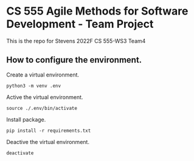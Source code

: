 # CS 555 Agile Methods for Software Development - Team Project

This is the repo for Stevens 2022F CS 555-WS3 Team4

## How to configure the environment.

Create a virtual environment.

```
python3 -m venv .env
```

Active the virtual environment.
```
source ./.env/bin/activate
```

Install package.
```
pip install -r requirements.txt
```

Deactive the virtual environment.
```
deactivate
```
